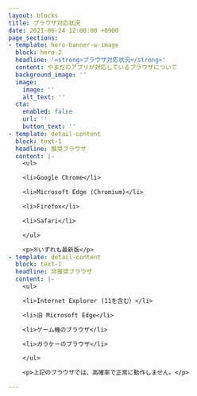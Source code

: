 ```yaml
---
layout: blocks
title: ブラウザ対応状況
date: 2021-06-24 12:00:00 +0900
page_sections:
- template: hero-banner-w-image
  block: hero-2
  headline: '<strong>ブラウザ対応状況</strong>'
  content: やまだのアプリが対応しているブラウザについて
  background_image: ''
  image:
    image: ''
    alt_text: ''
  cta:
    enabled: false
    url: ''
    button_text: ''
- template: detail-content
  block: text-1
  headline: 推奨ブラウザ
  content: |-
    <ul>

    <li>Google Chrome</li>

    <li>Microsoft Edge (Chromium)</li>

    <li>Firefox</li>

    <li>Safari</li>

    </ul>

    <p>※いずれも最新版</p>
- template: detail-content
  block: text-1
  headline: 非推奨ブラウザ
  content: |-
    <ul>

    <li>Internet Explorer (11を含む）</li>

    <li>旧 Microsoft Edge</li>

    <li>ゲーム機のブラウザ</li>

    <li>ガラケーのブラウザ</li>

    </ul>

    <p>上記のブラウザでは、高確率で正常に動作しません。</p>

---
```

